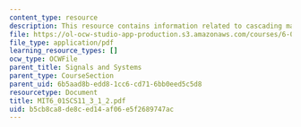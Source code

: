 ```yaml
---
content_type: resource
description: This resource contains information related to cascading machines.
file: https://ol-ocw-studio-app-production.s3.amazonaws.com/courses/6-01sc-introduction-to-electrical-engineering-and-computer-science-i-spring-2011/b5cb8ca8de8ced14af06e5f2689747ac_MIT6_01SCS11_3_1_2.pdf
file_type: application/pdf
learning_resource_types: []
ocw_type: OCWFile
parent_title: Signals and Systems
parent_type: CourseSection
parent_uid: 6b5aad8b-edd8-1cc6-cd71-6bb0eed5c5d8
resourcetype: Document
title: MIT6_01SCS11_3_1_2.pdf
uid: b5cb8ca8-de8c-ed14-af06-e5f2689747ac
---
```

